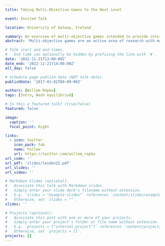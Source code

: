 ```yaml
---
title: Taking Multi-Objective Games to the Next Level

event: Invited Talk

location: University of Galway, Ireland

summary: An overview of multi-objective games intended to provide intuitions and insights into recent results.
abstract: 'Multi-objective games are an active area of research with many potential applications. In this talk, we will consider these games starting from the basics and relate them to other well-known models in game theory. Special attention will be paid to the solution concept of Nash equilibria as well. The overarching aim is to provide you with an intuition for these games and when and how to use them.'

# Talk start and end times.
#   End time can optionally be hidden by prefixing the line with `#`.
date: '2022-11-21T13:00:00Z'
date_end: '2022-11-21T14:00:00Z'
all_day: false

# Schedule page publish date (NOT talk date).
publishDate: '2017-01-01T00:00:00Z'

authors: [Willem Röpke]
tags: [Intro, Nash equilibrium]

# Is this a featured talk? (true/false)
featured: false

image:
  caption: ''
  focal_point: Right

links:
  - icon: twitter
    icon_pack: fab
    name: Follow
    url: https://twitter.com/willem_ropke
url_code: ''
url_pdf: 'slides/leiden22.pdf'
url_slides: ''
url_video: ''

# Markdown Slides (optional).
#   Associate this talk with Markdown slides.
#   Simply enter your slide deck's filename without extension.
#   E.g. `slides = "example-slides"` references `content/slides/example-slides.md`.
#   Otherwise, set `slides = ""`.
slides: ''

# Projects (optional).
#   Associate this post with one or more of your projects.
#   Simply enter your project's folder or file name without extension.
#   E.g. `projects = ["internal-project"]` references `content/project/deep-learning/index.md`.
#   Otherwise, set `projects = []`.
projects: []
---
```

